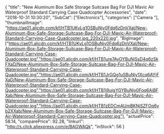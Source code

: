 {
	"title": "New Aluminum Box Safe Storage Suitcase Bag  For DJI Mavic Air Waterproof Standard Carrying Case Quadcopter Accessories",
	"date": "2018-10-31 10:30:20",
	"SubCat": ["Electronics"],
	"categories": ["Camera "],
	"thumbnailImage": "https://ae01.alicdn.com/kf/HTB1UKyLg1OSBuNjy0Fdq6zDnVXal/New-Aluminum-Box-Safe-Storage-Suitcase-Bag-For-DJI-Mavic-Air-Waterproof-Standard-Carrying-Case-Quadcopter.jpg_220x220.jpg",
	"BigImage": ["https://ae01.alicdn.com/kf/HTB1UKyLg1OSBuNjy0Fdq6zDnVXal/New-Aluminum-Box-Safe-Storage-Suitcase-Bag-For-DJI-Mavic-Air-Waterproof-Standard-Carrying-Case-Quadcopter.jpg","https://ae01.alicdn.com/kf/HTB1ure7AyOYBuNjSsD4q6zSkFXaD/New-Aluminum-Box-Safe-Storage-Suitcase-Bag-For-DJI-Mavic-Air-Waterproof-Standard-Carrying-Case-Quadcopter.jpg","https://ae01.alicdn.com/kf/HTB1JrGQg1uSBuNjy1Xcq6AYjFXaD/New-Aluminum-Box-Safe-Storage-Suitcase-Bag-For-DJI-Mavic-Air-Waterproof-Standard-Carrying-Case-Quadcopter.jpg","https://ae01.alicdn.com/kf/HTB1j9uigYGYBuNjy0Foq6AiBFXab/New-Aluminum-Box-Safe-Storage-Suitcase-Bag-For-DJI-Mavic-Air-Waterproof-Standard-Carrying-Case-Quadcopter.jpg","https://ae01.alicdn.com/kf/HTB1zEDCmAUmBKNjSZFOq6yb2XXab/New-Aluminum-Box-Safe-Storage-Suitcase-Bag-For-DJI-Mavic-Air-Waterproof-Standard-Carrying-Case-Quadcopter.jpg"],
	"actualPrice": 58.14,
	"comparePrice": 92.28,
	"linkurl": "http://s.click.aliexpress.com/e/BAGWAQk",
	"inStock": 56
}
